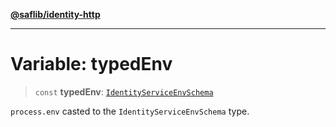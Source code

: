 [**@saflib/identity-http**](../index.md)

***

# Variable: typedEnv

> `const` **typedEnv**: [`IdentityServiceEnvSchema`](../interfaces/IdentityServiceEnvSchema.md)

`process.env` casted to the `IdentityServiceEnvSchema` type.
